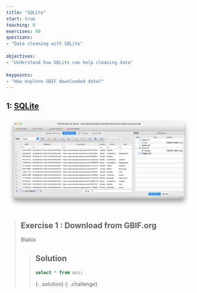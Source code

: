 ```yaml
---
title: "SQLite"
start: true
teaching: 0
exercises: 90
questions:
- "Data cleaning with SQLite"

objectives:
- "Understand how SQLite can help cleaning data"

keypoints:
- "How explore GBIF downloaded data?"
---
```



## 1: [SQLite](https://docs.google.com/presentation/d/1oMPNqm4tU9BwnUo1zJxI0nlXMPfIljYeAqh4vEdJZ_0/edit?usp=sharing)

![SQLite](../assets/img/sqlite.png)

> ## Exercise 1 : Download from GBIF.org
> 
> Blabla
> > ## Solution
> > ```sql
> > select * from occ;
> > ```
> > {: .solution}
{: .challenge}
